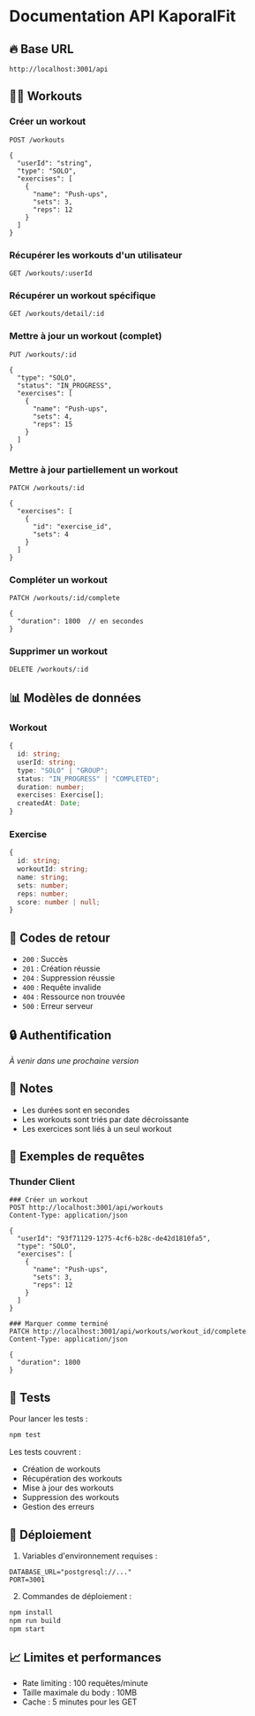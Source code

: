 # Documentation API KaporalFit

## 🔥 Base URL
```
http://localhost:3001/api
```

## 🏋️‍♂️ Workouts

### Créer un workout
```http
POST /workouts

{
  "userId": "string",
  "type": "SOLO",
  "exercises": [
    {
      "name": "Push-ups",
      "sets": 3,
      "reps": 12
    }
  ]
}
```

### Récupérer les workouts d'un utilisateur
```http
GET /workouts/:userId
```

### Récupérer un workout spécifique
```http
GET /workouts/detail/:id
```

### Mettre à jour un workout (complet)
```http
PUT /workouts/:id

{
  "type": "SOLO",
  "status": "IN_PROGRESS",
  "exercises": [
    {
      "name": "Push-ups",
      "sets": 4,
      "reps": 15
    }
  ]
}
```

### Mettre à jour partiellement un workout
```http
PATCH /workouts/:id

{
  "exercises": [
    {
      "id": "exercise_id",
      "sets": 4
    }
  ]
}
```

### Compléter un workout
```http
PATCH /workouts/:id/complete

{
  "duration": 1800  // en secondes
}
```

### Supprimer un workout
```http
DELETE /workouts/:id
```

## 📊 Modèles de données

### Workout
```typescript
{
  id: string;
  userId: string;
  type: "SOLO" | "GROUP";
  status: "IN_PROGRESS" | "COMPLETED";
  duration: number;
  exercises: Exercise[];
  createdAt: Date;
}
```

### Exercise
```typescript
{
  id: string;
  workoutId: string;
  name: string;
  sets: number;
  reps: number;
  score: number | null;
}
```

## 🚦 Codes de retour

- `200` : Succès
- `201` : Création réussie
- `204` : Suppression réussie
- `400` : Requête invalide
- `404` : Ressource non trouvée
- `500` : Erreur serveur

## 🔒 Authentification
*À venir dans une prochaine version*

## 📝 Notes
- Les durées sont en secondes
- Les workouts sont triés par date décroissante
- Les exercices sont liés à un seul workout

## 🔄 Exemples de requêtes

### Thunder Client
```http
### Créer un workout
POST http://localhost:3001/api/workouts
Content-Type: application/json

{
  "userId": "93f71129-1275-4cf6-b28c-de42d1810fa5",
  "type": "SOLO",
  "exercises": [
    {
      "name": "Push-ups",
      "sets": 3,
      "reps": 12
    }
  ]
}

### Marquer comme terminé
PATCH http://localhost:3001/api/workouts/workout_id/complete
Content-Type: application/json

{
  "duration": 1800
}
```

## 🧪 Tests

Pour lancer les tests :
```bash
npm test
```

Les tests couvrent :
- Création de workouts
- Récupération des workouts
- Mise à jour des workouts
- Suppression des workouts
- Gestion des erreurs

## 🚀 Déploiement

1. Variables d'environnement requises :
```env
DATABASE_URL="postgresql://..."
PORT=3001
```

2. Commandes de déploiement :
```bash
npm install
npm run build
npm start
```

## 📈 Limites et performances
- Rate limiting : 100 requêtes/minute
- Taille maximale du body : 10MB
- Cache : 5 minutes pour les GET 